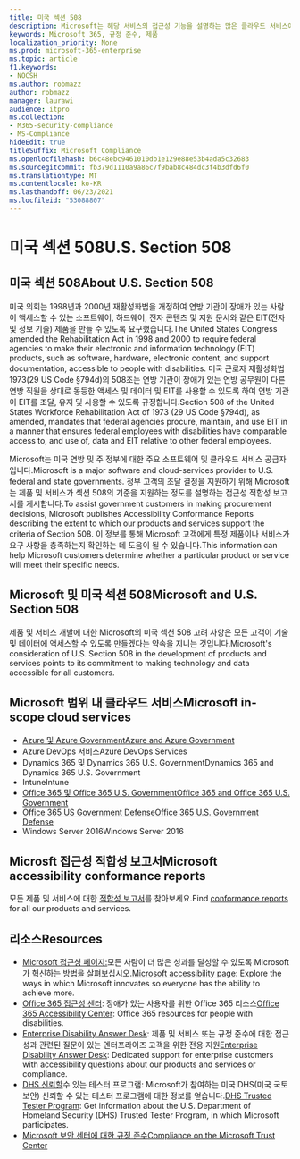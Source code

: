 ```yaml
---
title: 미국 섹션 508
description: Microsoft는 해당 서비스의 접근성 기능을 설명하는 많은 클라우드 서비스에 대한 자세한 접근성 적합성 보고서를 제공합니다.
keywords: Microsoft 365, 규정 준수, 제품
localization_priority: None
ms.prod: microsoft-365-enterprise
ms.topic: article
f1.keywords:
- NOCSH
ms.author: robmazz
author: robmazz
manager: laurawi
audience: itpro
ms.collection:
- M365-security-compliance
- MS-Compliance
hideEdit: true
titleSuffix: Microsoft Compliance
ms.openlocfilehash: b6c48ebc9461010db1e129e88e53b4ada5c32683
ms.sourcegitcommit: fb379d1110a9a86c7f9bab8c484dc3f4b3dfd6f0
ms.translationtype: MT
ms.contentlocale: ko-KR
ms.lasthandoff: 06/23/2021
ms.locfileid: "53088807"
---
```

# <a name="us-section-508"></a><span data-ttu-id="73d67-104">미국 섹션 508</span><span class="sxs-lookup"><span data-stu-id="73d67-104">U.S. Section 508</span></span>

## <a name="about-us-section-508"></a><span data-ttu-id="73d67-105">미국 섹션 508</span><span class="sxs-lookup"><span data-stu-id="73d67-105">About U.S. Section 508</span></span>

<span data-ttu-id="73d67-106">미국 의회는 1998년과 2000년 재활성화법을 개정하여 연방 기관이 장애가 있는 사람이 액세스할 수 있는 소프트웨어, 하드웨어, 전자 콘텐츠 및 지원 문서와 같은 EIT(전자 및 정보 기술) 제품을 만들 수 있도록 요구했습니다.</span><span class="sxs-lookup"><span data-stu-id="73d67-106">The United States Congress amended the Rehabilitation Act in 1998 and 2000 to require federal agencies to make their electronic and information technology (EIT) products, such as software, hardware, electronic content, and support documentation, accessible to people with disabilities.</span></span> <span data-ttu-id="73d67-107">미국 근로자 재활성화법 1973(29 US Code §794d)의 508조는 연방 기관이 장애가 있는 연방 공무원이 다른 연방 직원을 상대로 동등한 액세스 및 데이터 및 EIT를 사용할 수 있도록 하여 연방 기관이 EIT를 조달, 유지 및 사용할 수 있도록 규정합니다.</span><span class="sxs-lookup"><span data-stu-id="73d67-107">Section 508 of the United States Workforce Rehabilitation Act of 1973 (29 US Code §794d), as amended, mandates that federal agencies procure, maintain, and use EIT in a manner that ensures federal employees with disabilities have comparable access to, and use of, data and EIT relative to other federal employees.</span></span>

<span data-ttu-id="73d67-108">Microsoft는 미국 연방 및 주 정부에 대한 주요 소프트웨어 및 클라우드 서비스 공급자입니다.</span><span class="sxs-lookup"><span data-stu-id="73d67-108">Microsoft is a major software and cloud-services provider to U.S. federal and state governments.</span></span>  <span data-ttu-id="73d67-109">정부 고객의 조달 결정을 지원하기 위해 Microsoft는 제품 및 서비스가 섹션 508의 기준을 지원하는 정도를 설명하는 접근성 적합성 보고서를 게시합니다.</span><span class="sxs-lookup"><span data-stu-id="73d67-109">To assist government customers in making procurement decisions, Microsoft publishes Accessibility Conformance Reports describing the extent to which our products and services support the criteria of Section 508.</span></span>  <span data-ttu-id="73d67-110">이 정보를 통해 Microsoft 고객에게 특정 제품이나 서비스가 요구 사항을 충족하는지 확인하는 데 도움이 될 수 있습니다.</span><span class="sxs-lookup"><span data-stu-id="73d67-110">This information can help Microsoft customers determine whether a particular product or service will meet their specific needs.</span></span>

## <a name="microsoft-and-us-section-508"></a><span data-ttu-id="73d67-111">Microsoft 및 미국 섹션 508</span><span class="sxs-lookup"><span data-stu-id="73d67-111">Microsoft and U.S. Section 508</span></span>

<span data-ttu-id="73d67-112">제품 및 서비스 개발에 대한 Microsoft의 미국 섹션 508 고려 사항은 모든 고객이 기술 및 데이터에 액세스할 수 있도록 만들겠다는 약속을 지니는 것입니다.</span><span class="sxs-lookup"><span data-stu-id="73d67-112">Microsoft's consideration of U.S. Section 508 in the development of products and services points to its commitment to making technology and data accessible for all customers.</span></span>

## <a name="microsoft-in-scope-cloud-services"></a><span data-ttu-id="73d67-113">Microsoft 범위 내 클라우드 서비스</span><span class="sxs-lookup"><span data-stu-id="73d67-113">Microsoft in-scope cloud services</span></span>

- [<span data-ttu-id="73d67-114">Azure 및 Azure Government</span><span class="sxs-lookup"><span data-stu-id="73d67-114">Azure and Azure Government</span></span>](https://go.microsoft.com/fwlink/p/?linkid=2051569)
- <span data-ttu-id="73d67-115">Azure DevOps 서비스</span><span class="sxs-lookup"><span data-stu-id="73d67-115">Azure DevOps Services</span></span>
- <span data-ttu-id="73d67-116">Dynamics 365 및 Dynamics 365 U.S. Government</span><span class="sxs-lookup"><span data-stu-id="73d67-116">Dynamics 365 and Dynamics 365 U.S. Government</span></span>
- <span data-ttu-id="73d67-117">Intune</span><span class="sxs-lookup"><span data-stu-id="73d67-117">Intune</span></span>
- [<span data-ttu-id="73d67-118">Office 365 및 Office 365 U.S. Government</span><span class="sxs-lookup"><span data-stu-id="73d67-118">Office 365 and Office 365 U.S. Government</span></span>](https://go.microsoft.com/fwlink/p/?LinkID=2077751)
- [<span data-ttu-id="73d67-119">Office 365 US Government Defense</span><span class="sxs-lookup"><span data-stu-id="73d67-119">Office 365 U.S. Government Defense</span></span>](https://go.microsoft.com/fwlink/p/?LinkID=2077751)
- <span data-ttu-id="73d67-120">Windows Server 2016</span><span class="sxs-lookup"><span data-stu-id="73d67-120">Windows Server 2016</span></span>

## <a name="microsoft-accessibility-conformance-reports"></a><span data-ttu-id="73d67-121">Microsft 접근성 적합성 보고서</span><span class="sxs-lookup"><span data-stu-id="73d67-121">Microsoft accessibility conformance reports</span></span>

<span data-ttu-id="73d67-122">모든 제품 및 서비스에 대한 [적합성 보고서](https://cloudblogs.microsoft.com/industry-blog/government/2018/09/11/accessibility-conformance-reports/)를 찾아보세요.</span><span class="sxs-lookup"><span data-stu-id="73d67-122">Find [conformance reports](https://cloudblogs.microsoft.com/industry-blog/government/2018/09/11/accessibility-conformance-reports/) for all our products and services.</span></span>

## <a name="resources"></a><span data-ttu-id="73d67-123">리소스</span><span class="sxs-lookup"><span data-stu-id="73d67-123">Resources</span></span>

- <span data-ttu-id="73d67-124">[Microsoft 접근성 페이지:](https://go.microsoft.com/fwlink/p/?linkid=2051579)모든 사람이 더 많은 성과를 달성할 수 있도록 Microsoft가 혁신하는 방법을 살펴보십시오.</span><span class="sxs-lookup"><span data-stu-id="73d67-124">[Microsoft accessibility page](https://go.microsoft.com/fwlink/p/?linkid=2051579): Explore the ways in which Microsoft innovates so everyone has the ability to achieve more.</span></span>
- <span data-ttu-id="73d67-125">[Office 365 접근성 센터](https://go.microsoft.com/fwlink/p/?linkid=2051801): 장애가 있는 사용자를 위한 Office 365 리소스</span><span class="sxs-lookup"><span data-stu-id="73d67-125">[Office 365 Accessibility Center](https://go.microsoft.com/fwlink/p/?linkid=2051801): Office 365 resources for people with disabilities.</span></span>
- <span data-ttu-id="73d67-126">[Enterprise Disability Answer Desk](https://go.microsoft.com/fwlink/p/?linkid=2050890): 제품 및 서비스 또는 규정 준수에 대한 접근성과 관련된 질문이 있는 엔터프라이즈 고객을 위한 전용 지원</span><span class="sxs-lookup"><span data-stu-id="73d67-126">[Enterprise Disability Answer Desk](https://go.microsoft.com/fwlink/p/?linkid=2050890): Dedicated support for enterprise customers with accessibility questions about our products and services or compliance.</span></span>
- <span data-ttu-id="73d67-127">[DHS 신뢰할](https://go.microsoft.com/fwlink/?linkid=2052171)수 있는 테스터 프로그램: Microsoft가 참여하는 미국 DHS(미국 국토 보안) 신뢰할 수 있는 테스터 프로그램에 대한 정보를 얻습니다.</span><span class="sxs-lookup"><span data-stu-id="73d67-127">[DHS Trusted Tester Program](https://go.microsoft.com/fwlink/?linkid=2052171): Get information about the U.S. Department of Homeland Security (DHS) Trusted Tester Program, in which Microsoft participates.</span></span>
- [<span data-ttu-id="73d67-128">Microsoft 보안 센터에 대한 규정 준수</span><span class="sxs-lookup"><span data-stu-id="73d67-128">Compliance on the Microsoft Trust Center</span></span>](https://www.microsoft.com/trust-center/compliance/compliance-overview)
